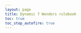 ```yaml
---
layout: page
title: Dynamic 7 Wonders rulebook
toc: true
toc_stop_autofire: true
---
```


<script type="text/javascript">

function toggleEd() {
  return toggle('#edition');
}

function toggle(id) {
  if (readCheckbox(id)) { 
    $(id).prop('checked', false);
  } else { 
    $(id).prop('checked', true);
  }
  flipSwitches();
  return false; 

}

function readCheckbox(id) {
  return $(id).is(':checked')
}

function enable(id) {
  $(id).removeAttr('disabled');
}

function forbidCheckbox(id) {
  $(id).prop('checked', false)
       .prop('disabled', true);
}

function mandateCheckbox(id) {
  $(id).prop('checked', true)
       .prop('disabled', true);
}


function forbidMenu(id) {
  $(id).prop('disabled', true);
  if ( $(id).is(':selected')) {
    $(id).removeAttr('selected');
  }
}

function validateForm() {
  if (readCheckbox('#pegasus')) {
    enable('#newcaprica');
    enable('#forceexodus');
  } else {
    forbidCheckbox('#forceexodus');
    forbidMenu('#newcaprica');
  }
  // Exodus checkboxes only allowed with Exodus.
  if ( readCheckbox('#exodus') ) {
    // Enable those boxes
    enable('#personalgoal');
    enable('#finalfive');
    enable('#cylonfleet');
    enable('#forcepegasus');
    enable('#ioniannebula');
  } else {
    // Disable them and also make sure they're not checked.
    forbidCheckbox('#personalgoal');
    forbidCheckbox('#finalfive');
    forbidCheckbox('#cylonfleet');
    forbidCheckbox('#forcepegasus');
    forbidMenu('#ioniannebula');
  }
  if ( $('#ioniannebula').is(':selected')
       || $('#allendings').is(':selected')
       || ! readCheckbox('#exodus') ) {
    forbidCheckbox('#allyseasons');
  } else {
    enable('#allyseasons');
  }
}

function highlight(theClass) {
  // Don't highlight the "no" classes, except for "nosympathizer"
  if (theClass === "nosympathizer" || ! /^no/.test(theClass)) {
    $('.' + theClass).css({"background-color":"lightyellow"});
  }
}

function unhighlight(theClass) {
  $('.' + theClass).css({"background-color":""});
}

function flipSwitches () {
  // Step 1: validate the form. Uncheck and disable items that aren't
  // allowed.
  
  validateForm();
  
  // Step 2: Collect lists of classes to hide and show.
  var showThese = [];
  var hideThese = [];
  var pullFrom = 'input,option';
  //if (readCheckbox('#allendings')) {
    // Actually, don't read the endings, we'll do that now.
    pullFrom = 'input';
  //}
  
  $(pullFrom).each(function(index, element) {
    if ($(this).is(':checked')) {
      showThese.push($(this).attr('id'));
      hideThese.push('no-'+$(this).attr('id'));
    } else {
      showThese.push('no-'+$(this).attr('id'));
      hideThese.push($(this).attr('id'));
    }
  });  
      
  // Step 3: Show all the classes that need showing. 
  for (i in showThese) {
    $('.'+showThese[i]).show();
    // Highlight if requested
    if (readCheckbox('#highlight')) {
      highlight(showThese[i]);
    } else {
      unhighlight(showThese[i]);
    }
  }
  // Step 4: Hide all the classes that need hiding. Since we do this 
  // last, that means a given tag needs *all* elements to be visible,
  // or in other words, each list of tags is ANDed together.
  for (i in hideThese) {
    $('.'+hideThese[i]).hide();
  }
  
  // Step 5: Fix the rowspan on the basestar attack table. It has to
  // change based on the options set.
  var rowspan = 3;
  if (readCheckbox('#daybreak')) {
    // Additional one for assault raptors
    rowspan++;
  }
  if ( readCheckbox('#cylonfleet')) {
    // Remove the nuke row
    rowspan--;
  }
  $('#basestardamage').attr('rowspan', rowspan);
    
  // Step 5: Refresh the table of contents.
  $('#toc').toc({showSpeed: 0});
  
  // Save to local storage
  save();
  
  // Update the share URL box
  var url = window.location.origin + window.location.pathname + "?" + buildStateString();
  $('#generatedUrl').val(url);

}

function save() {
  if (window.sessionStorage){
    try {
      $('input,option').each(function(index, element) {
        if (readCheckbox('#'+$(this).attr('id') )) { 
          window.sessionStorage.setItem($(this).attr('id'), "1");
        } else {
          window.sessionStorage.removeItem($(this).attr('id'));
        }
      });  
    } catch (err) {
      // Probably not allowed. That's okay, this
      // feature is optional so silently failing
      // is okay. 
    }
  }
}

// find all the selected / checked items and return a
// querystring representing them
function buildStateString() {
  qs = [];
  $('input,option').each(function(index, element) {
    id = $(this).attr('id');
    if (readCheckbox('#' + id)) {
      qs.push(id);
    }
  });
  return qs.join('&');
}

// enable this id (check it or select it)
function setValue(id) {
  if (!/^[a-zA-Z][a-zA-Z0-9\-\_]+$/.test(id)) {
    return false;
  }
  var el = $('#'+id);
  
  if (el.length === 0) {
    return false;
  }
  
  if (el.is('option') || el.is('input')) {
    el.prop('checked', true);
    el.prop('selected', true);

    return true;
  }
  
  return false;
}

// Make checkboxes mutually exclusive, so you can uncheck them, what you can't do with radio buttons
function toggleExclusive(clicked) {
  document.querySelectorAll('input[name="' + clicked.name + '"]').forEach(box => {
    if (box !== clicked) box.checked = false;
  });
}

// This is the page initialization code
$(function () {
  // Obviously, we have JavaScript if this is running.
  $(".nojs").hide();
  $(".js").show();

  var foundConfig = false;
  // queryparam exists?
  var qs = window.location.search;
  if (!!qs) {
    // use querystring to set values
    qs = qs.replace("?", '').split('&');
    for (var i=0; i < qs.length; i++) {
      if (setValue(qs[i])) {
        foundConfig = true;
      }
    }
  }
  
  if (foundConfig) {
    // Disable configuration, since this is preconfigured.
    // But they can choose to remove the configuration if desired.
    $(".preconfigured").show();
    $(".nopreconfigured").hide();
  } else {
    // state exists?
    if (window.sessionStorage){
      for (id in window.sessionStorage) {
        setValue(id);
      }
    }
    // Show the real config form
    $("#configform").show();
    // There is no preconfiguration here. Set CSS accordingly.
    $(".preconfigured").hide();
    $(".nopreconfigured").show();

  }
  $('#configform').change(flipSwitches);
  flipSwitches();
});

</script>

<form id="configform" style="display: none;">
  <fieldset id="configbox">
    <legend>Configuration:</legend>
    <label><input type="radio" name="edition" id="Ed1" checked> 1st Edition</label>
    <label><input type="radio" name="edition" id="Ed2"> 2nd Edition</label>
    <hr>
    <legend>Wonders</legend>
    <label><input type="checkbox" name="wonderpack" id="wonderpack"> Wonder Pack</label><br>
    <label><input type="checkbox" name="catan" id="catan"> Catan Wonder</label><br>
    <hr>
    <label><input type="checkbox" name="leaders" id="leaders"> Leaders</label><br>
    <div style="margin-left: 20px" class="leaders">
        <label><input type="checkbox" name="leaders-anniversary" id="leaders-anniversary">Leaders Anniversary Pack</label>        
        <label><input type="checkbox" name="esteban" id="esteban">Esteban</label>
        <label><input type="checkbox" name="linus" id="linus">Linus</label>
        <label><input type="checkbox" name="louis" id="louis">Louis</label>
        <label><input type="checkbox" name="nimrod" id="nimrod">Nimrod</label>
        <label><input type="checkbox" name="stevie" id="stevie">Stevie</label>
        <label><input type="checkbox" name="wil" id="wil">Wil</label> 
    </div>
    <label><input type="checkbox" name="cities" id="cities"> Cities</label><br>
    <div style="margin-left: 20px" class="cities">
        <label><input type="checkbox" name="cities-anniversary" id="cities-anniversary">Cities Anniversary Pack</label>
    </div>
    <label><input type="checkbox" name="babeledifice" id="babel"> Babel</label><br>
    <div style="margin-left: 20px" class="babel">
        <label><input type="checkbox" name="tower" id="tower"> Babel Tower</label>
        <label><input type="checkbox" name="greatprojects" id="greatprojects"> Babel Great Projects</label>
    </div>
    <label><input type="checkbox" name="babeledifice" id="edifice"> Edifice</label><br>
    <label><input type="checkbox" name="armada" id="armada"> Armada</label><br>
    <div style="margin-left: 20px" class="armada">
        <label><input type="checkbox" name="siracusa" id="siracusa">Siracusa Wonder</label>
    </div>
    <label>Share this configuration: 
      <input style="width: 100%;" type="text" id="generatedUrl" name="generatedUrl" />
    </label>
  </fieldset>
</form>

<form id="preconfigform" class="preconfigured" style="display: none;">
    <fieldset id="preconfigbox">
        <legend>Configuration:</legend>
        <p>This link was pre-configured. <a href="{{ site.baseurl }}rulebook.html">
        Click here to go back to the configurable rulebook</a></p>

        <p>
        This configuration includes:</p>
        <ul>
            <li class="Ed1">1st Edition</li>
            <li class="Ed2">2nd Edition</li>
        </ul>
        <ul>
            <li class="wonderpack">Wonder Pack</li>
            <li class="catan">Catan</li>
        </ul>
        <ul>
            <li class="leaders">Leaders<span class="leaders-anniversary"> and Leaders Anniversary Pack</span></li>
            <li class="cities">Cities<span class="cities-anniversary"> and Cities Anniversary Pack</span></li>
            <li class="babel">Babel
            <ul>
                <li class="tower">Babel Tower</li>
                <li class="greatprojects">BabelGreat Projects</li>
            </ul></li>
            <li class="edifice">Edifice</li>
            <li class="armada">Armada</li>
        </ul>
    </fieldset>
</form>

<form id="nojsform" class="nojs">
  <fieldset id="preconfigbox">
    <legend>Configuration:</legend>
    <p>JavaScript is either not enabled or not working. The rules for 
    including every expansion, with no variants enabled, will
    be shown instead, along with the rules for each possible ending. </p>
  </fieldset>
</form>

{% include toc.html %}

## Introduction
<p>7 Wonders is a game for 3 to <span class="no-cities">7</span><span class="cities">8</span> players</p>. 
<p>The game takes place over 3 Ages, each one using one card of the 3 decks (first the Age I, then Age II, and finally Age III). </p>
<p>These Ages are played similarity, which each player having the opportunity to play <span class="no-cities">6</span><span class="cities">7</span> cards per Age to develop his or her city and build their Wonder. </p>
<p>At the end of each Age, each player compares their <span class="no-armada">military with their left and right neighbors</span><span class="armada">army and navy with other players</span>. </p>
<p>At the end of the third Age, the players count their victory points; the player with the most points wins the game. </p>

## The basics

## Game setup
<p>Prepare a spacious table. </p>

<ol>
    <li>Separate the Age cards into the three Age decks. </li>
    <li>Discard the cards that show a player count above the number of players. </li>
    <li class="cities">Separate the Black cards into the three Age decks and shuffle each. </li>
    <li class="cities">For each age add as many black cards as there are players. </li>
    <li>Shuffle all the purple (Guild) cards and draw the <em>number of players + 2 </em>and add them to the Age III deck. </li>
    <li class="armada">Separate the Armada Age cards into the three age decks and shuffle each. </li>
    <li class="armada">For each age, add as many Armada cards as there are players. </li>
    <li>Add to the set of wonders <span class="cities">Byzantium, Petra, </span><span class="armada">Siracusa, </span><span class="leaders">Rome, Abu Simbel, </span><span class="edifice">Ur, </span>to the set of wonders. </li>
    <li>Each player selects or randomly gets a Wonder Board. Choose or select randomly <span class="Ed1">an A </span><span class="Ed2">a day </span>or <span class="Ed1">B </span><span class="Ed2">night </span> side. </li>
    <li>Each player gets <span class="no-leaders">3 </span><span class="leaders">6 </span>coins from the bank. </li>
    <li class="babel tower">Place the base of the Babel Tower depending on the number of players (2-4 players, 3 placeholders; 5-8 players, 4 placeholders). </li>
    <li class="babel tower">Deal 3 random Babel tiles in front of them, face down. </li>
    <li class="babel tower">Secretly choose one tile, place it down in front of you and pass the remaining to the player on your right. </li>
    <li class="babel tower">Repeat until each player receives the last tile from the player to the left and each player has 3 tiles in their pile. </li>
    <li class="leaders">Deal 4 random leader cards to each player</li>
    <li class="leaders">Secretly choose one leader card and place it face down in front of you. </li>
    <li class="leaders">Pass the rest of the cards to the person on your right. </li>
    <li class="leaders">Repeat until all the cards are used, so each person has a leader card in hand, which is discarded. </li>
    <li class="armada">Each player gets a shipyard board and a boat of each color. </li>
    <li class="armada">The island cards are added to the table in separate piles for each level. </li>
    <li class="edifice">Separate the Edifice cards into the three Ages, shuffle them and place one random card per Age, project face up, in the middle of the table. </li>
    <li class="edifice">Put the number of participation pawns the card depending on the number of players. </li>
</ol>

## Turn order
<ol>
  <li class="step babel greatprojects">Take one Great Project card and place it in the middle of the table, and place on it as many Participation tokens as the number of players minus one. </li>
  <li class="step leaders"><p>Choose one of your leader cards and place them face down in front of you. </p>
    <p>With the chosen leader card, you can: </p>
    <ul>
      <li><strong>Recruit this Leader: </strong>
          <p>Reveal the leader and pay its cost in coins. Place your leader face up next to your wonder. From now on you can benefit from its effect. </p>
          <p>If the cost shows 'A' then it cost in coins is the current Age. </p>
      </li>
      <li><strong>Construct a stage of your Wonder: </strong>
        <p>Use the leader card to build a stage of your wonder following the usual rules. </p>
      </li>
      <li><strong>Sell this leader:</strong>
        <p>Discard the leader card and take 3 coins from the bank. </p>
      </li>
    </ul>
  </li>
  <li>Choose a card from your hand, and pass the deck to the player of your left or right (look at the curved arrow on the back of the cards).
    <ul>
      <li class="step">Construct the card as long as it's not already existing in your city:
        <ul>
          <li>Pay the cost shown on the card and place it, face up, behind your wonder. Resources must com from you or your neighbors. Each resource costs 2 coins. </li>
          <li><span class="armada babel greatprojects">Choose between:</span>
            <ul>
              <li class="armada"> If the card color matches Red, Yellow, Blue, or Green, you may pay the cost and move the corresponding boat on your shipyard board and apply the corresponding effect. If the effect is exploring an island, if you are the only one exploring that level's island, draw 4 cards and choose one to keep, returning the rest to the deck and shuffle. If multiple players are exploring the same level's island, they are dealt evenly all the cards from that level in the island deck, returning those cards that cannot be dealt. Each player choose which island to explore and return the rest to the deck, and shuffle. Place the island card under the Shipyard board on the corresponding space, leaving visible only the benefit granted. </li>
              <li class="babel greatprojects">If the card you constructed matches the color of the active Great Project, and there are available participation to-kens on the Great Project card, you can participate in its construction paying the Participation Cost. If you choose to do so, take a participation token and place it on your Wonder Board. </li>
            </ul>
          </li>
        </ul>
      </li>
      <li class="step">Construct a stage of your wonder:
        <p>Construct the next stage of your wonder in order. <span class="siracusa">Siracusa stages can be built in any order. </span><span class="wonderpack">The Great Wall stages can be built in any order. </span></p>
        <ul>
          <li>Turn the card face down and pay the cost shown on the wonder space it is being used for. Place the upside-down card on the bottom of the wonder under the stage you have built. <span class="edifice">Once per age, when you construct a stage of your wonder you can participate in the construction in the current age's edifice. Pay the cost of your wonder stage and the project cost at the same time, then take a participation pawn from the card. If multiple players contribute on the same turn, take extra pawns from the box if needed. If all pawns are taken from the edifice card, then it is constructed. Flip the card over and anyone with a participation pawn immediately gains the reward shown on the card. <span class="armada">You cannot move a ship forward <strong>and </strong>contribute to a project on the same turn</span></span><span class="armada">Move a boat on your shipyard board on the column with the wonder symbol<span class="edifice"> only if you didn't participate in the edifice construction this turn</span>. </span></li>
        </ul>
      </li>        
      <li class="step">Sell the card:
        <ul>
          <li>Discard the card face down in the middle of the table and take 3 coins from the bank<span class="armada"> <strong>or </strong>move your yellow boat up a row without paying the naval cost</span>. </li>
        </ul>
      </li>
      <li class="babel tower">Build the Babel Tower:
        <ul>
          <li>Discard the card and place the chosen Babel Tower tile face down in front of you. Once all players have played their turn, place your tile on the board, starting from the placeholder marked with the circular arrow. If more than one player is building the table, the tiles are placed in order of the number printed in the tile. </li>
          <li>The effects of the Babel Tower tiles apply to all players as long as they are not covered by another Babel Tower tile. </li>
        </ul>
      </li>
    </ul>
  </li>
</ol>

<p>Continue until you have 2 cards in your hand. If that's the case, discard one, and play the other one. </p>

#### Turn Resolution
<p>The turn is always resolved in this order</p>
<ol>
	<li>Pay all construction costs (card, Wonder<span class="armada">, Naval Construction</span>) </li>
	<li class="armada">Move the Ship corresponding to your Naval Construction, if any. </li>
	<li class="babel tower">Build the Babel Tower tiles in tile number order. </li>
	<li>Apply all effects<span class="armada"> except Tax and Piracy</span>. </li>
	<li class="armada">Resolve Island exploration. </li> 
	<li>Resolve construction of cards from the discard pile<span class="armada"> (no Naval Construction allowed)</span>. </li>
	<li class="armada">Resolve Tax and Piracy. </li>
</ol>

### End of Age
<ol>
	<li class="babel greatprojects">Check the completion status of the Great Project
		<ul>
			<li><strong>The Great Project is a success. </strong> If all participation tokens have been taken all players who participated gain as many reward tokens as they have participation tokens in their possession. The participation tokens are returned to the supply. </li>
			<li><strong>The Great Project is a failure. </strong>If there are remaining tokens on the Great Project card, those players without a participation token suffer the penalty displayed on the Great Project card. The participation are returned to the supply. </li>
		</ul>		
	</li>
	<li>Resolve <span class="no-armada">Military</span><span class="armada">Ground</span> Conflict. Award bonus and penalty points comparing your <span class="no-armada">military strength</span><span class="armada">Ground Shields</span> to your left and right neighbors'<span class="armada"> and players you've given an incursion token to (diplomacy tokens do not affect boarding tokens)</span>. In case of tie no one gets a bonus/penalty token. <span class="cities">If you have a diplomacy token, you do not participate in military conflicts and your neighbors to your left and right compare each other as if they were adjacent. Discard the diplomacy token after the resolution of all conflicts. </span>
  </li>
	<li class="armada">Resolve Naval conflicts. Award bonus and penalty tokens. The comparison is done among all players. The weakest Naval Strength gets a penalty bonus, then the strongest, second and third get the corresponding bonuses, in that order. 
<div markdown="1">
| Age | Weakest | Strongest | 2nd Strongest | 3rd Strongest |
|:---:|  :---:  |   :---:   |     :---:     |     :---:     |
| I   | -1      | 3         | 1             |               |
| II  | -2      | 5         | 3             |               |
| III | -3      | 7         | 5             | 3             |
</div>
  <p>In case of a tie for the weakest, both players take a Naval Defeat token. In case of a tie for the strongest, both players take the reward of the next rank, and the second goes down to the third rank. In case of a tie in second strongest, both players go down to third rank and the player(s) in third position get no bonus tokens.</p>
	</li>
</ol>
<p>Each Guild Card is limited to provide a maximum of 10 points. </p>

<p>If multiple players take cards from the discard pile during a single turn, the resolution order is:</p>
<ol>
  <li>Halikarnassos</li>
  <li class="wonderpack">The Great Wall</li>
  <li class="wonderpack">Manneken Pis</li>
  <li class="leaders">Solomon</li>
  <li class="cities">Counterfeiter's Office</li>
  <li>Courtesans Guild</li>
</ol>
<div markdown="1">
| Age | Weakest | Strongest | 2nd Strongest | 3rd Strongest |
|:---:|  :---:  |   :---:   |     :---:     |     :---:     |
| I   | -1      | 3         | 1             |               |
| II  | -2      | 5         | 3             |               |
| III | -3      | 7         | 5             | 3             |
</div>